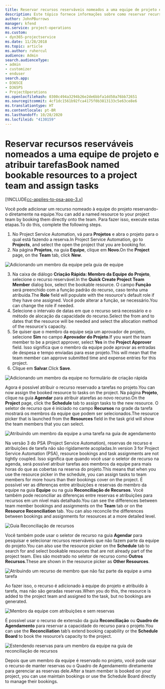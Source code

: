 ```yaml
---
title: Reservar recursos reserváveis nomeados a uma equipe de projeto e atribuir tarefas
description: Este tópico fornece informações sobre como reservar recursos indicados para equipes de projeto e atribuí-los a tarefas.
author: JohnPBurrows
manager: kfend
ms.service: project-operations
ms.custom:
- dyn365-projectservice
ms.date: 11/28/2018
ms.topic: article
ms.author: ruhercul
audience: Admin
search.audienceType:
- admin
- customizer
- enduser
search.app:
- D365CE
- D365PS
- ProjectOperations
ms.openlocfilehash: 0300c494a3294b26e2de6bbfa1dd50a76bb72651
ms.sourcegitcommit: 4cf1dc1561b92fca4175f0b3813133c5e63ce8e6
ms.translationtype: HT
ms.contentlocale: pt-BR
ms.lasthandoff: 10/28/2020
ms.locfileid: "4130159"
---
```

# <a name="book-named-bookable-resources-to-a-project-team-and-assign-tasks"></a><span data-ttu-id="ae2e6-103">Reservar recursos reserváveis nomeados a uma equipe de projeto e atribuir tarefas</span><span class="sxs-lookup"><span data-stu-id="ae2e6-103">Book named bookable resources to a project team and assign tasks</span></span> 

[!INCLUDE[cc-applies-to-psa-app-3.x](../includes/cc-applies-to-psa-app-3x.md)]

<span data-ttu-id="ae2e6-104">Você pode adicionar um recurso nomeado à equipe do projeto reservando-o diretamente na equipe.</span><span class="sxs-lookup"><span data-stu-id="ae2e6-104">You can  add a named resource to your project team by booking them directly onto the team.</span></span> <span data-ttu-id="ae2e6-105">Para fazer isso, execute estas etapas.</span><span class="sxs-lookup"><span data-stu-id="ae2e6-105">To do this, complete the following steps.</span></span>

1. <span data-ttu-id="ae2e6-106">No Project Service Automation, vá para **Projetos** e abra o projeto para o qual está fazendo a reserva.</span><span class="sxs-lookup"><span data-stu-id="ae2e6-106">In  Project Service Automation, go to **Projects**, and select the open the project that you are booking for.</span></span>
2. <span data-ttu-id="ae2e6-107">Na página **Projetos**, na guia **Equipe**, clique em **Novo**.</span><span class="sxs-lookup"><span data-stu-id="ae2e6-107">On the **Project** page, on the **Team** tab, click **New**.</span></span> 

![Adicionando um membro da equipe pela guia de equipe](media/RM-how-to-1.png)

3. <span data-ttu-id="ae2e6-109">Na caixa de diálogo **Criação Rápida: Membro da Equipe do Projeto**, selecione o recurso reservável.</span><span class="sxs-lookup"><span data-stu-id="ae2e6-109">In the **Quick Create Project Team Member** dialog box, select the bookable resource.</span></span> <span data-ttu-id="ae2e6-110">O campo **Função** será preenchido com a função padrão do recurso, caso tenha uma atribuída.</span><span class="sxs-lookup"><span data-stu-id="ae2e6-110">The **Role** field will populate with the resource's default role if they have one assigned.</span></span> <span data-ttu-id="ae2e6-111">Você pode alterar a função, se necessário.</span><span class="sxs-lookup"><span data-stu-id="ae2e6-111">You can change the role if needed.</span></span> 
4. <span data-ttu-id="ae2e6-112">Selecione o intervalo de datas em que o recurso será necessário e o método de alocação da capacidade do recurso.</span><span class="sxs-lookup"><span data-stu-id="ae2e6-112">Select the from and to dates that the resource will be needed and select the allocation method of the resource's capacity.</span></span> 
5. <span data-ttu-id="ae2e6-113">Se quiser que o membro da equipe seja um aprovador de projeto, selecione **Sim** no campo **Aprovador do Projeto**.</span><span class="sxs-lookup"><span data-stu-id="ae2e6-113">If you want the team member to be a project approver, select **Yes** in the **Project Approver** field.</span></span> <span data-ttu-id="ae2e6-114">Isso significa que o membro da equipe pode aprovar as entradas de despesa e tempo enviadas para esse projeto.</span><span class="sxs-lookup"><span data-stu-id="ae2e6-114">This will mean that the team member can approve submitted time and expense entries for this project.</span></span> 
6. <span data-ttu-id="ae2e6-115">Clique em **Salvar**.</span><span class="sxs-lookup"><span data-stu-id="ae2e6-115">Click **Save**.</span></span>

![Adicionando um membro da equipe no formulário de criação rápida](media/RM-how-to-2.png)


<span data-ttu-id="ae2e6-117">Agora é possível atribuir o recurso reservado a tarefas no projeto.</span><span class="sxs-lookup"><span data-stu-id="ae2e6-117">You can now assign the booked resource to tasks on the project.</span></span> <span data-ttu-id="ae2e6-118">Na página **Projeto**, clique na guia **Agendar** para atribuir atarefas ao novo recurso.</span><span class="sxs-lookup"><span data-stu-id="ae2e6-118">On the **Project** page, click the **Schedule** tab to assign tasks to the new resource.</span></span> <span data-ttu-id="ae2e6-119">O seletor de recurso que é iniciado no campo **Recursos** na grade da tarefa mostrará os membros da equipe que podem ser selecionados.</span><span class="sxs-lookup"><span data-stu-id="ae2e6-119">The resource picker that is launched from the **Resources** field in the task grid will show the team members that you can select.</span></span>

![Atribuindo um membro da equipe a uma tarefa na guia de agendamento](media/RM-how-to-3.png)

<span data-ttu-id="ae2e6-121">Na versão 3 do PSA (Project Service Automation), reservas de recurso e atribuições de tarefa não são rigidamente acopladas.</span><span class="sxs-lookup"><span data-stu-id="ae2e6-121">In version 3 for Project Service Automation (PSA), resource bookings and task assignments are not tightly coupled.</span></span> <span data-ttu-id="ae2e6-122">Isso significa que quando você usar o seletor de recurso na agenda, será possível atribuir tarefas aos membros da equipe para mais horas do que as cobertas na reserva do projeto.</span><span class="sxs-lookup"><span data-stu-id="ae2e6-122">This means that when you use the resource picker in the schedule, you can assign tasks to team members for more hours than their bookings cover on the project.</span></span>
<span data-ttu-id="ae2e6-123">É possível ver as diferenças entre atribuições e reservas do membro da equipe na guia **Equipe** ou na guia **Reconciliação de Recursos**. Você também pode reconciliar as diferenças entre reservas e atribuições para recursos em um nível mais detalhado.</span><span class="sxs-lookup"><span data-stu-id="ae2e6-123">You can see the differences between team member bookings and assignments on the **Team** tab or on the **Resource Reconciliation** tab. You can also reconcile the differences between bookings and assignments for resources at a more detailed level.</span></span>

![Guia Reconciliação de recursos](media/RM-how-to-4.png)

<span data-ttu-id="ae2e6-125">Você também pode usar o seletor de recurso na guia **Agendar** para pesquisar e selecionar recursos reserváveis que não fazem parte da equipe do projeto.</span><span class="sxs-lookup"><span data-stu-id="ae2e6-125">You can also use the resource picker on the **Schedule** tab to search for and select bookable resources that are not already part of the project team.</span></span> <span data-ttu-id="ae2e6-126">Eles são mostrado no seletor de recurso como **Outros Recursos**.</span><span class="sxs-lookup"><span data-stu-id="ae2e6-126">These are shown in the resource picker as **Other Resources**.</span></span>

![Atribuindo um recurso de membro que não faz parte da equipe a uma tarefa](media/RM-how-to-5.png)

<span data-ttu-id="ae2e6-128">Ao fazer isso, o recurso é adicionado à equipe do projeto e atribuído à tarefa, mas não são geradas reservas.</span><span class="sxs-lookup"><span data-stu-id="ae2e6-128">When you do this, the resource is added to the project team and assigned to the task, but no bookings are generated.</span></span>

![Membro da equipe com atribuições e sem reservas](media/RM-how-to-6.png)

<span data-ttu-id="ae2e6-130">É possível usar o recurso de extensão da guia **Reconciliação** ou **Quadro de Agendamento** para reservar a capacidade do recurso para o projeto.</span><span class="sxs-lookup"><span data-stu-id="ae2e6-130">You can use the **Reconciliation** tab’s extend booking capability or the **Schedule Board** to book the resource’s capacity to the project.</span></span>

![Estendendo reservas para um membro da equipe na guia de reconciliação de recursos](media/RM-how-to-7.png)

<span data-ttu-id="ae2e6-132">Depois que um membro da equipe é reservado no projeto, você pode usar o recurso de manter reservas ou o Quadro de Agendamento diretamente para gerenciar as reservas dele.</span><span class="sxs-lookup"><span data-stu-id="ae2e6-132">After a team member is booked on your project, you can use maintain bookings or use the Schedule Board directly to manage their bookings.</span></span>
